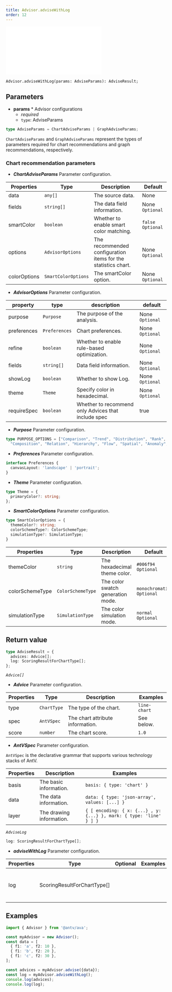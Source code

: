 ```yaml
---
title: Advisor.adviseWithLog
order: 12
---
```


<embed src='@/docs/common/style.md'></embed>

```sign
Advisor.adviseWithLog(params: AdviseParams): AdviseResult;
```

## Parameters

* **params** * Advisor configurations
  * _required_
  * `type`: AdviseParams

```ts
type AdviseParams = ChartAdviseParams | GraphAdviseParams;
```

`ChartAdviseParams` and `GraphAdviseParams` represent the types of parameters required for chart recommendations and graph recommendations, respectively.

### Chart recommendation parameters

* _**ChartAdviseParams**_ Parameter configuration.

| Properties   | Type                | Description                                                   | Default            |
| ------------ | ------------------- | ------------------------------------------------------------- | ------------------ |
| data         | `any[]`             | The source data.                                              | None               |
| fields       | `string[]`          | The data field information.                                   | None `Optional`    |
| smartColor   | `boolean`           | Whether to enable smart color matching.                       | `false` `Optional` |
| options      | `AdvisorOptions`    | The recommended configuration items for the statistics chart. | None `Optional`    |
| colorOptions | `SmartColorOptions` | The smartColor option.                                        | None `Optional`    |

* _**AdvisorOptions**_ Parameter configuration.

| property    | type          | description                                         | default         |
| ----------- | ------------- | --------------------------------------------------- | --------------- |
| purpose     | `Purpose`     | The purpose of the analysis.                        | None `Optional` |
| preferences | `Preferences` | Chart preferences.                                  | None `Optional` |
| refine      | `boolean`     | Whether to enable rule-based optimization.          | None `Optional` |
| fields      | `string[]`    | Data field information.                             | None `Optional` |
| showLog     | `boolean`     | Whether to show Log.                                | None `Optional` |
| theme       | `Theme`       | Specify color in hexadecimal.                       | None `Optional` |
| requireSpec | `boolean`     | Whether to recommend only Advices that include spec | true            |

* _**Purpose**_ Parameter configuration.

```ts
type PURPOSE_OPTIONS = ["Comparison", "Trend", "Distribution", "Rank", "Proportion", 
  "Composition", "Relation", "Hierarchy", "Flow", "Spatial", "Anomaly", "Value"];
```

* _**Preferences**_ Parameter configuration.

```ts
interface Preferences {
  canvasLayout: 'landscape' | 'portrait';
}
```

* _**Theme**_ Parameter configuration.

```ts
type Theme = {
  primaryColor?: string;
};
```

* _**SmartColorOptions**_ Parameter configuration.

```ts
type SmartColorOptions = {
  themeColor?: string;
  colorSchemeType?: ColorSchemeType;
  simulationType?: SimulationType;
}
```

| Properties      | Type              | Description                       | Default                    |
| --------------- | ----------------- | --------------------------------- | -------------------------- |
| themeColor      | `string`          | The hexadecimal theme color.      | `#006f94` `Optional`       |
| colorSchemeType | `ColorSchemeType` | The color swatch generation mode. | `monochromatic` `Optional` |
| simulationType  | `SimulationType`  | The color simulation mode.        | `normal` `Optional`        |



## Return value

```ts
type AdviseResult = {
  advices: Advice[];
  log: ScoringResultForChartType[];
};
```

_`Advice[]`_

* _**Advice**_ Parameter configuration.

| Properties | Type        | Description                      | Examples     |
| ---------- | ----------- | -------------------------------- | ------------ |
| type       | `ChartType` | The type of the chart.           | `line-chart` |
| spec       | `AntVSpec`  | The chart attribute information. | See below.   |
| score      | `number`    | The chart score.                 | `1.0`        |

* _**AntVSpec**_ Parameter configuration.

`AntVSpec` is the declarative grammar that supports various technology stacks of AntV. 


| Properties | Description              | Examples                                                           |
| ---------- | ------------------------ | ------------------------------------------------------------------ |
| basis      | The basic information.   | `basis: { type: 'chart' }`                                         |
| data       | The data information.    | `data: { type: 'json-array', values: [...] }`                      |
| layer      | The drawing information. | `{ [ encoding: { x: {...} , y:{...} }, mark: { type: 'line' } ] }` |

_`AdviseLog`_

```ts
log: ScoringResultForChartType[];
```

* _**adviseWithLog**_ Parameter configuration.

| Properties | Type                                                                             | Optional | Examples | Description                                         |
| ---------- | -------------------------------------------------------------------------------- | :------: | -------- | --------------------------------------------------- |
| log        | ScoringResultForChartType[] |          |          | Summary scoring records for all chart types.        |

## Examples

```ts
import { Advisor } from '@antv/ava';

const myAdvisor = new Advisor();
const data = [
  { f1: 'a', f2: 10 },
  { f1: 'b', f2: 20 },
  { f1: 'c', f2: 30 },
];

const advices = myAdvisor.advise({data});
const log = myAdvisor.adviseWithLog();
console.log(advices);
console.log(log);
```
